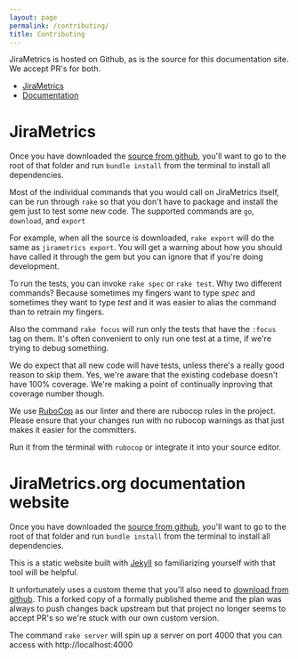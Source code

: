 ```yaml
---
layout: page
permalink: /contributing/
title: Contributing
---
```


JiraMetrics is hosted on Github, as is the source for this documentation site. We accept PR's for both.

* [JiraMetrics](https://github.com/mikebowler/jirametrics)
* [Documentation](https://github.com/mikebowler/jekyll_jirametrics)

# JiraMetrics

Once you have downloaded the [source from github](https://github.com/mikebowler/jirametrics), you'll want to go to the root of that folder and run `bundle install` from the terminal to install all dependencies.

Most of the individual commands that you would call on JiraMetrics itself, can be run through `rake` so that you don't have to package and install the gem just to test some new code. The supported commands are `go`, `download`, and `export`

For example, when all the source is downloaded, `rake export` will do the same as `jirametrics export`. You will get a warning about how you should have called it through the gem but you can ignore that if you're doing development.

To run the tests, you can invoke `rake spec` or `rake test`. Why two different commands? Because sometimes my fingers want to type _spec_ and sometimes they want to type _test_ and it was easier to alias the command than to retrain my fingers.

Also the command `rake focus` will run only the tests that have the `:focus` tag on them. It's often convenient to only run one test at a time, if we're trying to debug something.

We do expect that all new code will have tests, unless there's a really good reason to skip them. Yes, we're aware that the existing codebase doesn't have 100% coverage. We're making a point of continually inproving that coverage number though.

We use [RuboCop](https://rubocop.org) as our linter and there are rubocop rules in the project. Please ensure that your changes run with no rubocop warnings as that just makes it easier for the committers.

Run it from the terminal with `rubocop` or integrate it into your source editor.

# JiraMetrics.org documentation website

Once you have downloaded the [source from github](https://github.com/mikebowler/jekyll_jirametrics), you'll want to go to the root of that folder and run `bundle install` from the terminal to install all dependencies.

This is a static website built with [Jekyll](https://jekyllrb.com) so familiarizing yourself with that tool will be helpful.

It unfortunately uses a custom theme that you'll also need to [download from github](https://github.com/mikebowler/so-simple-theme). This a forked copy of a formally published theme and the plan was always to push changes back upstream but that project no longer seems to accept PR's so we're stuck with our own custom version.

The command `rake server` will spin up a server on port 4000 that you can access with http://localhost:4000
